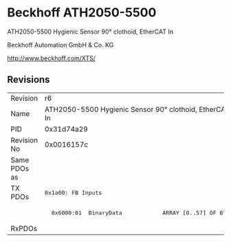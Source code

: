 # Beckhoff ATH2050-5500

ATH2050-5500 Hygienic Sensor 90° clothoid, EtherCAT In

Beckhoff Automation GmbH & Co. KG

http://www.beckhoff.com/XTS/

## Revisions
<table>
<tr>
<td>Revision</td>
<td>r6</td>
</tr>
<tr>
<td>Name</td>
<td>ATH2050-5500 Hygienic Sensor 90° clothoid, EtherCAT In</td>
</tr>
<tr>
<td>PID</td>
<td>0x31d74a29</td>
</tr>
<tr>
<td>Revision No</td>
<td>0x0016157c</td>
</tr>
<tr>
<td>Same PDOs as</td>
<td></td>
</tr>
<tr>
<td rowspan=2 valign=top>TX PDOs</td>
<td><pre>0x1a00: FB Inputs</pre></td>
<td></td>
</tr>
<tr>
<td><pre>  0x6000:01  BinaryData            ARRAY [0..57] OF BYTE</pre></td>
</tr>
<tr>
<td>RxPDOs</td>
<td></td>
</tr>
</table>
